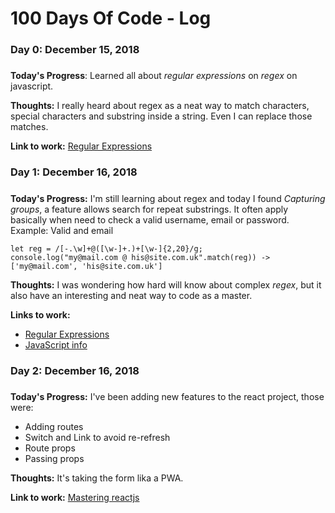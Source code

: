 # 100 Days Of Code - Log

### Day 0: December 15, 2018
##### 

**Today's Progress**: Learned all about *regular expressions* on *regex* on javascript.

**Thoughts:** I really heard about regex as a neat way to match characters, special characters and substring inside a string. Even I can replace those matches.

**Link to work:** [Regular Expressions](https://developer.mozilla.org/en-US/docs/Web/JavaScript/Guide/Regular_Expressions)

### Day 1: December 16, 2018
#####

**Today's Progress:** I'm still learning about regex and today I found *Capturing groups*, a feature allows search for repeat substrings.
It often apply basically when need to check a valid username, email or password.
Example: Valid and email
```
let reg = /[-.\w]+@([\w-]+.)+[\w-]{2,20}/g;
console.log("my@mail.com @ his@site.com.uk".match(reg)) -> ['my@mail.com', 'his@site.com.uk']
```

**Thoughts:** I was wondering how hard will know about complex *regex*, but it also have an interesting and neat way to code as a master.

**Links to work:** 
* [Regular Expressions](https://developer.mozilla.org/en-US/docs/Web/JavaScript/Guide/Regular_Expressions)
* [JavaScript info](https://javascript.info/regular-expressions)

### Day 2: December 16, 2018
#####

**Today's Progress:** I've been adding new features to the react project, those were:
* Adding routes 
* Switch and Link to avoid re-refresh
* Route props
* Passing props

**Thoughts:** It's taking the form lika a PWA.

**Link to work:** [Mastering reactjs](https://codewithmosh.com/p/mastering-react)
